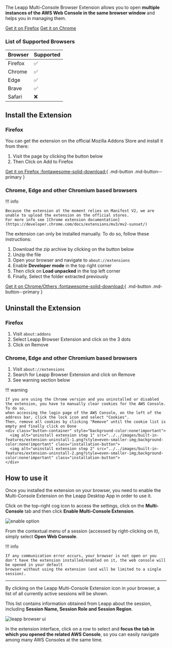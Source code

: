 The Leapp Multi-Console Browser Extension allows you to open **multiple instances of 
the AWS Web Console in the same browser window** and helps you in managing them.

<div class="button-container">
  <a href="https://addons.mozilla.org/en-US/firefox/addon/leapp-multi-console-extension/" class="md-button md-button--primary installation-button">Get it on Firefox<i></i></a>
  <a href="https://d3o59asa8udcq9.cloudfront.net/extension/leapp-extension-chromium-latest.zip" class="md-button md-button--primary installation-button">Get it on Chrome</a>
</div>

### List of Supported Browsers

| Browser                    | Supported
| -------------------------- | ------------------------------------ 
| Firefox                    | :white_check_mark:
| Chrome                     | :white_check_mark:
| Edge                       | :white_check_mark:
| Brave                      | :white_check_mark:
| Safari                     | :x:

## Install the Extension

### Firefox

You can get the extension on the official Mozilla Addons Store and install it from there:

1. Visit the page by clicking the button below
2. Then Click on Add to Firefox

[Get it on Firefox :fontawesome-solid-download:](https://addons.mozilla.org/en-US/firefox/addon/leapp-multi-console-extension/){ .md-button .md-button--primary }

### Chrome, Edge and other Chromium based browsers

!!! info
    
    Because the extension at the moment relies on Manifest V2, we are unable to upload the extension on the official stores. 
    For more info see [Chrome extension documentation](https://developer.chrome.com/docs/extensions/mv3/mv2-sunset/)

The extension can only be installed manually. To do so, follow these instructions:

1. Download the zip archive by clicking on the button below
2. Unzip the file
3. Open your browser and navigate to `about://extensions`
4. Enable **Developer mode** in the top right corner
5. Then click on **Load unpacked** in the top left corner
6. Finally, Select the folder extracted previously

[Get it on Chrome/Others :fontawesome-solid-download:](https://d3o59asa8udcq9.cloudfront.net/extension/leapp-extension-chromium-latest.zip){ .md-button .md-button--primary }

## Uninstall the Extension

### Firefox

1. Visit `about:addons`
2. Select Leapp Browser Extension and click on the 3 dots
3. Click on Remove

### Chrome, Edge and other Chromium based browsers

1. Visit `about://extensions`
2. Search for Leapp Browser Extension and click on Remove
3. See warning section below

!!! warning

    If you are using the Chrome version and you uninstalled or disabled the extension, you have to manually clear cookies for the AWS Console. To do so,
    when accessing the login page of the AWS Console, on the left of the address bar, click the lock icon and select "Cookies". 
    Then, remove all cookies by clicking "Remove" until the cookie list is empty and finally click on Done 
    <div class="button-container" style="background-color:none!important">
      <img alt="uninstall extension step 1" src="../../images/built-in-features/extension-uninstall-1.png?style=even-smaller-img;background-color:none!important" class="installation-button">
      <img alt="uninstall extension step 2" src="../../images/built-in-features/extension-uninstall-2.png?style=even-smaller-img;background-color:none!important" class="installation-button">
    </div>


## How to use it

Once you installed the extension on your browser, you need to enable the Multi-Console Extension on the Leapp Desktop App in order to use it.

Click on the top-right cog icon to access the settings, click on the **Multi-Console** tab and then click **Enable Multi-Console Extension**.

![enable option](../../images/built-in-features/enable-option.png?style=even-smaller-img)

From the contextual menu of a session (accessed by right-clicking on it), simply select **Open Web Console**. 

!!! info 
    
    If any communication error occurs, your browser is not open or you don't have the extension installed/enabled on it, the web console will be opened in your default
    browser without using the extension (and will be limited to a single session).

---

By clicking on the Leapp Multi-Console Extension icon in your browser, a list of all currently active sessions will be shown. 

This list contains information obtained from Leapp about the session, including **Session Name, Session Role and Session Region**.

![leapp browser ui](../../images/built-in-features/leapp-browser-ui.png?style=even-smaller-img)

In the extension interface, click on a row to select and **focus the tab in which you opened the related AWS Console**, so you can easily navigate among many AWS Consoles
at the same time.

